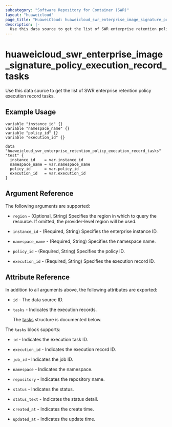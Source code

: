 ```yaml
---
subcategory: "Software Repository for Container (SWR)"
layout: "huaweicloud"
page_title: "HuaweiCloud: huaweicloud_swr_enterprise_image_signature_policy_execution_record_tasks"
description: |-
  Use this data source to get the list of SWR enterprise retention policy execution record tasks.
---
```


# huaweicloud_swr_enterprise_image_signature_policy_execution_record_tasks

Use this data source to get the list of SWR enterprise retention policy execution record tasks.

## Example Usage

```hcl
variable "instance_id" {}
variable "namespace_name" {}
variable "policy_id" {}
variable "execution_id" {}

data "huaweicloud_swr_enterprise_retention_policy_execution_record_tasks" "test" {
  instance_id    = var.instance_id
  namespace_name = var.namespace_name
  policy_id      = var.policy_id
  execution_id   = var.execution_id
}
```

## Argument Reference

The following arguments are supported:

* `region` - (Optional, String) Specifies the region in which to query the resource.
  If omitted, the provider-level region will be used.

* `instance_id` - (Required, String) Specifies the enterprise instance ID.

* `namespace_name` - (Required, String) Specifies the namespace name.

* `policy_id` - (Required, String) Specifies the policy ID.

* `execution_id` - (Required, String) Specifies the execution record ID.

## Attribute Reference

In addition to all arguments above, the following attributes are exported:

* `id` - The data source ID.

* `tasks` - Indicates the execution records.

  The [tasks](#tasks_struct) structure is documented below.

<a name="tasks_struct"></a>
The `tasks` block supports:

* `id` - Indicates the execution task ID.

* `execution_id` - Indicates the execution record ID.

* `job_id` - Indicates the job ID.

* `namespace` - Indicates the namespace.

* `repository` - Indicates the repository name.

* `status` - Indicates the status.

* `status_text` - Indicates the status detail.

* `created_at` - Indicates the create time.

* `updated_at` - Indicates the update time.
